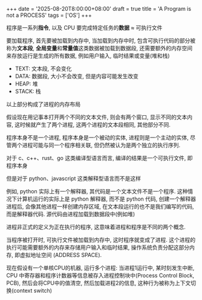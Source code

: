 +++
date = '2025-08-20T8:00:00+08:00'
draft = true
title = 'A Program is not a PROCESS'
tags = ['OS']
+++

程序是一系列**指令**, 以及 CPU 要完成特定任务的**数据** ≈ 可执行文件

要加载程序, 首先要被加载到内存中, 当加载到内存中时, 包含可执行代码的部分被称为**文本段**, **全局变量**和**常量值**这类数据被加载到数据段, 还需要额外的内存空间来存放运行是生成的所有数据, 例如用户输入, 临时结果或变量(堆和栈)

- TEXT: 文本段, 不会变化
- DATA: 数据段, 大小不会改变, 但是内容可能发生改变
- HEAP: 堆
- STACK: 栈

以上部分构成了进程的内存布局

假设现在用记事本打开两个不同的文本文件, 则会有两个窗口, 显示不同的文本内容, 这时候就产生了两个进程, 这两个进程的文本段相同, 其他部分不同.

程序本身不是一个进程, 程序本身是一个被动的实体, 进程则是一个主动的实体, 尽管两个进程可能与同一个程序相关联, 但仍然被认为是两个独立的执行序列.

对于 c、c++、rust、go 这类编译型语言而言, 编译的结果是一个可执行文件, 即程序本身

但是对于 python、javascript 这类解释型语言而不是这样

例如, python 实际上有一个解释器, 其代码是一个文本文件不是一个程序. 这种情况下计算机运行的实际上是 python 解释器, 而不是 python 代码, 创建一个解释器进程后, 会像其他进程一样创建内存区域, 在文本段运行的也不是我们编写的代码, 而是解释器代码. 源代码由进程加载到数据段中(例如堆)

进程非正式的定义为正在执行的程序, 这意味着进程和程序是不同的两个概念.

当程序被打开时, 可执行文件被加载到内存中, 这时程序就变成了进程.
这个进程的执行可能需要额外的内存来存储用户输入和临时结果, 操作系统负责分配这部分内存, 即虚拟地址空间 (ADDRESS SPACE).

现在假设有一个单核CPU的机器, 运行多个进程:
当进程1运行中, 某时刻发生中断, CPU 中寄存器和程序计数器等信息被存入进程控制块中(Process Control Block, PCB), 然后会将CPU中的值清空, 然后加载进程2的信息, 这种行为被称为上下文切换(context switch)

